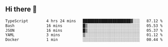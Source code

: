 ## Hi there 👋

 <!--START_SECTION:waka-->

```txt
TypeScript        4 hrs 24 mins   █████████████████████▓░░░   87.12 %
Bash              16 mins         █▒░░░░░░░░░░░░░░░░░░░░░░░   05.53 %
JSON              16 mins         █▒░░░░░░░░░░░░░░░░░░░░░░░   05.37 %
YAML              3 mins          ▒░░░░░░░░░░░░░░░░░░░░░░░░   01.12 %
Docker            1 min           ░░░░░░░░░░░░░░░░░░░░░░░░░   00.44 %
```

<!--END_SECTION:waka-->

<!--
**ValentinRapp/ValentinRapp** is a ✨ _special_ ✨ repository because its `README.md` (this file) appears on your GitHub profile.

Here are some ideas to get you started:

- 🔭 I’m currently working on ...
- 🌱 I’m currently learning ...
- 👯 I’m looking to collaborate on ...
- 🤔 I’m looking for help with ...
- 💬 Ask me about ...
- 📫 How to reach me: ...
- 😄 Pronouns: ...
- ⚡ Fun fact: ...
-->
